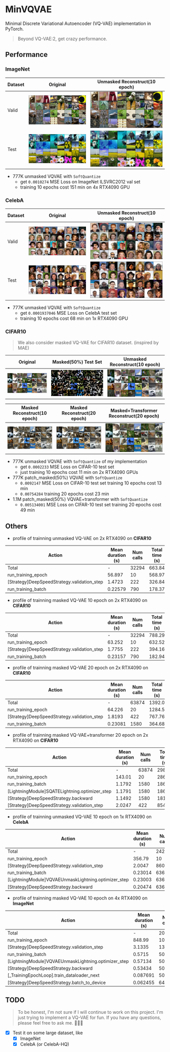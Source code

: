 # MinVQVAE

Minimal Discrete Variational Autoencoder (VQ-VAE) implementation in PyTorch.

> Beyond VQ-VAE:2, get crazy performance.

## Performance

### ImageNet

| Dataset | Original | Unmasked Reconstruct(10 epoch) |
|---------|----------|--------------------------------|
| Valid   | ![alt](images/imagenet_val_original.png) | ![alt](images/imagenet_val_recon.png) |
| Test    | ![alt](images/imagenet_test_original.png) | ![alt](images/imagenet_test_recon.png) |

- 777K unmasked VQVAE with `SoftQuantize`
    - get `0.0010274` MSE Loss on ImageNet ILSVRC2012 val set
    - training 10 epochs cost 151 min on 4x RTX4090 GPU

### CelebA

| Dataset | Original | Unmasked Reconstruct(10 epoch) |
|---------|----------|--------------------------------|
| Valid   | ![alt](images/celeba_val_original.png) | ![alt](images/celeba_val_recon.png) |
| Test    | ![alt](images/celeba_test_original.png) | ![alt](images/celeba_test_recon.png) |

- 777K unmasked VQVAE with `SoftQuantize`
    - get `0.0001937046` MSE Loss on CelebA test set
    - training 10 epochs cost 68 min on 1x RTX4090 GPU

### CIFAR10

> We also consider masked VQ-VAE for CIFAR10 dataset. (inspired by MAE)

| Original | Masked(50%) Test Set | Unmasked Reconstruct(10 epoch) |
|----------|----------------------|--------------------------------|
| ![origin](images/cifar10_origin.png) | ![mask](images/cifar10_mask.png) | ![unmask_recon](images/cifar10_origin_recon_10epo.png) |

| Masked Reconstruct(10 epoch) | Masked Reconstruct(20 epoch) | Masked+Transformer Reconstruct(20 epoch) |
|-----------------------------|-----------------------------|-----------------------------------------|
| ![mask_recon_10](images/cifar10_mask_recon_10epo.png) | ![mask_recon_20](images/cifar10_mask_recon_20epo.png) | ![mask_trans_recon](images/cifar10_mask_transformer_recon_20epo.png) |

- 777K unmasked VQVAE with `SoftQuantize` of my implementation
    - get `0.0002233` MSE Loss on CIFAR-10 test set
    - just training 10 epochs cost 11 min on 2x RTX4090 GPUs
- 777K patch_masked(50%) VQVAE with `SoftQuantize` 
    - `0.0092147` MSE Loss on CIFAR-10 test set training 10 epochs cost 13 min
    - `0.00754284` training 20 epochs cost 23 min
- 1.1M patch_masked(50%) VQVAE+transformer with `SoftQuantize` 
    - `0.005134001` MSE Loss on CIFAR-10 test set training 20 epochs cost 49 min

## Others

- profile of trainning unmasked VQ-VAE on 2x RTX4090 on **CIFAR10**

| Action                                                                  |  Mean duration (s)  |  Num calls             |  Total time (s)       |  Percentage %         |
|-------------------------------------------------------------------------|---------------------|------------------------|------------------------|-----------------------|
| Total                                                                   |  -                  |  32294                 |  663.84               |  100 %                |
| run_training_epoch                                                      |  56.897             |  10                    |  568.97               |  85.708               |
| [Strategy]DeepSpeedStrategy.validation_step                             |  1.4723             |  222                   |  326.84               |  49.235               |
| run_training_batch                                                      |  0.22579            |  790                   |  178.37               |  26.869               |

- profile of trainning masked VQ-VAE 10 epoch on 2x RTX4090 on **CIFAR10**

| Action                                                                  |  Mean duration (s)  |  Num calls             |  Total time (s)       |  Percentage %         |
|-------------------------------------------------------------------------|---------------------|------------------------|------------------------|-----------------------|
| Total                                                                   |  -                  |  32294                 |  788.29               |  100 %                |
| run_training_epoch                                                      |  63.252             |  10                    |  632.52               |  80.24                |
| [Strategy]DeepSpeedStrategy.validation_step                             |  1.7755             |  222                   |  394.16               |  50.002               |
| run_training_batch                                                      |  0.23157            |  790                   |  182.94               |  23.208               |

- profile of trainning masked VQ-VAE 20 epoch on 2x RTX4090 on **CIFAR10**

| Action                                                                  |  Mean duration (s)  |  Num calls             |  Total time (s)       |  Percentage %         |
|-------------------------------------------------------------------------|---------------------|------------------------|------------------------|-----------------------|
| Total                                                                   |  -                  |  63874                 |  1392.0               |  100 %                |
| run_training_epoch                                                      |  64.226             |  20                    |  1284.5               |  92.279               |
| [Strategy]DeepSpeedStrategy.validation_step                             |  1.8193             |  422                   |  767.76               |  55.156               |
| run_training_batch                                                      |  0.23081            |  1580                  |  364.68               |  26.198               |

- profile of trainning masked VQ-VAE+transformer 20 epoch on 2x RTX4090 on **CIFAR10**

| Action                                                                  |  Mean duration (s)  |  Num calls             |  Total time (s)       |  Percentage %         |
|-------------------------------------------------------------------------|---------------------|------------------------|------------------------|-----------------------|
| Total                                                                   |  -                  |  63874                 |  2980.1               |  100 %                |
| run_training_epoch                                                      |  143.01             |  20                    |  2860.2               |  95.977               |
| run_training_batch                                                      |  1.1792             |  1580                  |  1863.2               |  62.522               |
| [LightningModule]SQATELightning.optimizer_step                           |  1.1791             |  1580                  |  1863.0               |  62.515               |
| [Strategy]DeepSpeedStrategy.backward                                     |  1.1492             |  1580                  |  1815.7               |  60.927               |
| [Strategy]DeepSpeedStrategy.validation_step                              |  2.0247             |  422                   |  854.44               |  28.672               |

- profile of trainning unmasked VQ-VAE 10 epoch on 1x RTX4090 on **CelebA**

| Action                                                                  |  Mean duration (s)  |  Num calls             |  Total time (s)       |  Percentage %         |
|-------------------------------------------------------------------------|---------------------|------------------------|------------------------|-----------------------|
| Total                                                                   |  -                  |  242558                |  4114.8               |  100 %                |
| run_training_epoch                                                      |  356.79             |  10                    |  3567.9               |  86.71                |
| [Strategy]DeepSpeedStrategy.validation_step                             |  2.0047             |  860                   |  1724.1               |  41.899               |
| run_training_batch                                                      |  0.23014            |  6360                  |  1463.7               |  35.572               |
| [LightningModule]VQVAEUnmaskLightning.optimizer_step                    |  0.23003            |  6360                  |  1463.0               |  35.555               |
| [Strategy]DeepSpeedStrategy.backward                                    |  0.20474            |  6360                  |  1302.1               |  31.645               |

- profile of trainning masked VQ-VAE 10 epoch on 4x RTX4090 on **ImageNet**

| Action                                                                  |  Mean duration (s)  |  Num calls             |  Total time (s)       |  Percentage %         |
|-------------------------------------------------------------------------|---------------------|------------------------|------------------------|-----------------------|
| Total                                                                   |  -                  |  200608                |  9061.3               |  100 %                |
| run_training_epoch                                                      |  848.99             |  10                    |  8489.9               |  93.694               |
| [Strategy]DeepSpeedStrategy.validation_step                             |  3.1335             |  1388                  |  4349.3               |  47.998               |
| run_training_batch                                                      |  0.5715             |  5010                  |  2863.2               |  31.598               |
| [LightningModule]VQVAEUnmaskLightning.optimizer_step                    |  0.57134            |  5010                  |  2862.4               |  31.589               |
| [Strategy]DeepSpeedStrategy.backward                                    |  0.53434            |  5010                  |  2677.0               |  29.544               |
| [_TrainingEpochLoop].train_dataloader_next                              |  0.087691           |  5010                  |  439.33               |  4.8484               |
| [Strategy]DeepSpeedStrategy.batch_to_device                             |  0.062455           |  6423                  |  401.15               |  4.427                |

## TODO

> To be honest, I'm not sure if I will continue to work on this project. I'm just trying to implement a VQ-VAE for fun. If you have any questions, please feel free to ask me. 🤗🤗🤗

- [x] Test it on some large dataset, like
    - [x] ImageNet
    - [x] CelebA (or CelebA-HQ)